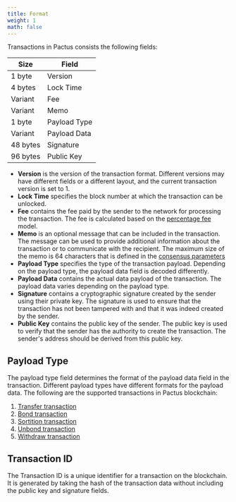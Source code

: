 ```yaml
---
title: Format
weight: 1
math: false
---
```


Transactions in Pactus consists the following fields:

| Size     | Field        |
| -------- | ------------ |
| 1 byte   | Version      |
| 4 bytes  | Lock Time    |
| Variant  | Fee          |
| Variant  | Memo         |
| 1 byte   | Payload Type |
| Variant  | Payload Data |
| 48 bytes | Signature    |
| 96 bytes | Public Key   |

- **Version** is the version of the transaction format. Different versions may have different fields or
  a different layout, and the current transaction version is set to 1.
- **Lock Time** specifies the block number at which the transaction can be unlocked.
- **Fee** contains the fee paid by the sender to the network for processing the transaction.
  The fee is calculated based on the [percentage fee](/docs/concepts/transaction/fee/) model.
- **Memo** is an optional message that can be included in the transaction.
  The message can be used to provide additional information about the transaction or to communicate with the recipient.
  The maximum size of the memo is 64 characters that is defined in the
  [consensus parameters](/docs/concepts/consensus/parameters/)
- **Payload Type** specifies the type of the transaction payload.
  Depending on the payload type, the payload data field is decoded differently.
- **Payload Data** contains the actual data payload of the transaction.
  The payload data varies depending on the payload type.
- **Signature** contains a cryptographic signature created by the sender using their private key.
  The signature is used to ensure that the transaction has not been tampered with and that it was indeed created by the sender.
- **Public Key** contains the public key of the sender.
  The public key is used to verify that the sender has the authority to create the transaction.
  The sender's address should be derived from this public key.

## Payload Type

The payload type field determines the format of the payload data field in the transaction.
Different payload types have different formats for the payload data.
The following are the supported transactions in Pactus blockchain:

1. [Transfer transaction](/docs/concepts/transaction/transfer)
2. [Bond transaction](/docs/concepts/transaction/bond)
3. [Sortition transaction](/docs/concepts/transaction/sortition)
4. [Unbond transaction](/docs/concepts/transaction/unbond)
5. [Withdraw transaction](/docs/concepts/transaction/withdraw)

## Transaction ID

The Transaction ID is a unique identifier for a transaction on the blockchain.
It is generated by taking the hash of the transaction data without including the public key and signature fields.
